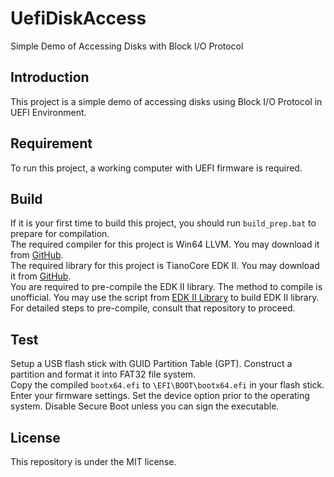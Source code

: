 # UefiDiskAccess
Simple Demo of Accessing Disks with Block I/O Protocol

## Introduction
This project is a simple demo of accessing disks using Block I/O Protocol in UEFI Environment.

## Requirement
To run this project, a working computer with UEFI firmware is required.

## Build
If it is your first time to build this project, you should run `build_prep.bat` to prepare for compilation. <br>
The required compiler for this project is Win64 LLVM. You may download it from [GitHub](https://github.com/llvm/llvm-project/releases). <br>
The required library for this project is TianoCore EDK II. You may download it from [GitHub](https://github.com/tianocore/edk2/releases). <br>
You are required to pre-compile the EDK II library. The method to compile is unofficial. You may use the script from [EDK II Library](https://github.com/MickeyMeowMeowHouse/EDK-II-Library) to build EDK II library. For detailed steps to pre-compile, consult that repository to proceed.

## Test
Setup a USB flash stick with GUID Partition Table (GPT). Construct a partition and format it into FAT32 file system. <br>
Copy the compiled `bootx64.efi` to `\EFI\BOOT\bootx64.efi` in your flash stick. <br>
Enter your firmware settings. Set the device option prior to the operating system. Disable Secure Boot unless you can sign the executable.

## License
This repository is under the MIT license.